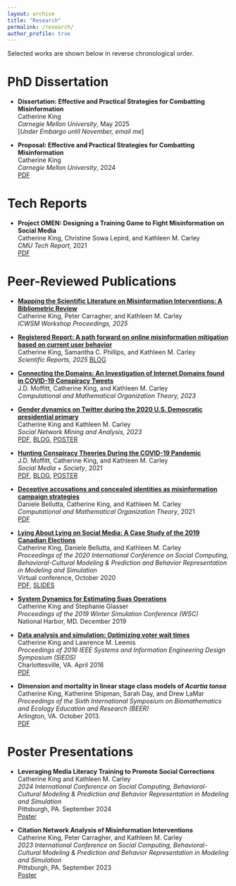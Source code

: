 ```yaml
---
layout: archive
title: "Research"
permalink: /research/
author_profile: true
---
```


<!--{% if author.googlescholar %}
  You can also find my articles on <u><a href="{{author.googlescholar}}">my Google Scholar profile</a>.</u>
{% endif %}
{% include base_path %}
{% for post in site.publications reversed %}
  {% include archive-single.html %}
{% endfor %}-->

Selected works are shown below in reverse chronological order.

PhD Dissertation
======
* <b>Dissertation: Effective and Practical Strategies for Combatting Misinformation</b><br>
Catherine King<br>
<i>Carnegie Mellon University</i>, May 2025<br>[<i>Under Embargo until November, email me</i>]
<!--[PDF](https://kingcatherine.github.io/files//cking2_phd_s3d_2025.pdf)-->

* <b>Proposal: Effective and Practical Strategies for Combatting Misinformation</b><br>
Catherine King<br>
<i>Carnegie Mellon University</i>, 2024<br>
[PDF](https://kingcatherine.github.io/files/ThesisProposalFeb20.pdf)

Tech Reports
======
* <b>Project OMEN: Designing a Training Game to Fight Misinformation on Social Media</b><br>
Catherine King, Christine Sowa Lepird, and Kathleen M. Carley <br>
<i>CMU Tech Report</i>, 2021<br>
[PDF](https://kingcatherine.github.io/files/CMU-ISR-21-110.pdf)

Peer-Reviewed Publications
======
* <b>[Mapping the Scientific Literature on Misinformation Interventions: A Bibliometric Review](https://workshop-proceedings.icwsm.org/abstract.php?id=2025_10)</b><br>
Catherine King, Peter Carragher, and Kathleen M. Carley<br>
<i>ICWSM Workshop Proceedings, 2025</i>

* <b>[Registered Report: A path forward on online misinformation mitigation based on current user behavior](https://rdcu.be/eedaB)</b><br>
Catherine King, Samantha C. Phillips, and Kathleen M. Carley<br>
<i>Scientific Reports, 2025</i>
[BLOG](https://www.cmu.edu/ideas-social-cybersecurity/news1/blog-posts/blog-king-understanding-user.html)
 
* <b>[Connecting the Domains: An Investigation of Internet Domains found in COVID-19 Conspiracy Tweets](https://link.springer.com/article/10.1007/s10588-023-09379-2)</b><br>
J.D. Moffitt, Catherine King, and Kathleen M. Carley<br>
<i>Computational and Mathematical Organization Theory, 2023</i>

* <b>[Gender dynamics on Twitter during the 2020 U.S. Democratic presidential primary](https://link.springer.com/article/10.1007/s13278-023-01045-4)</b><br>
Catherine King and Kathleen M. Carley <br>
<i> Social Network Mining and Analysis, 2023</i><br>
[PDF](https://kingcatherine.github.io/files/DemPrimary.pdf), [BLOG](https://www.cmu.edu/ideas-social-cybersecurity/news1/blog-posts/blog-king-gender-influence.html),
[POSTER](https://kingcatherine.github.io/files/King_DemPrimaryPoster.pptx)

* <b>[Hunting Conspiracy Theories During the COVID-19 Pandemic](https://journals.sagepub.com/doi/pdf/10.1177/20563051211043212)</b><br>
J.D. Moffitt, Catherine King, and Kathleen M. Carley <br>
<i>Social Media + Society</i>, 2021<br>
[PDF](https://kingcatherine.github.io/files/FINAL_Hunting_Conspiracy_20210810.pdf), [BLOG](https://www.cmu.edu/ideas-social-cybersecurity/news1/blog-posts/blog-king-moffitt-hunting-conspiracy-theories.html), [POSTER](https://kingcatherine.github.io/files/Moffitt_CASOS_SI_2022_Poster.pptx)

* <b>[Deceptive accusations and concealed identities as misinformation campaign strategies](https://link.springer.com/article/10.1007/s10588-021-09328-x)</b><br>
Daniele Bellutta, Catherine King, and Kathleen M. Carley <br>
<i>Computational and Mathematical Organization Theory</i>, 2021 <br>
[PDF](https://kingcatherine.github.io/files/Extended_Canada_Paper2.pdf)

* <b>[Lying About Lying on Social Media: A Case Study of the 2019 Canadian Elections](https://link.springer.com/chapter/10.1007/978-3-030-61255-9_8)</b> <br>
  Catherine King, Daniele Bellutta, and Kathleen M. Carley <br>
  <i>Proceedings of the 2020 International Conference on Social Computing, Behavioral-Cultural Modeling & Prediction and Behavior Representation in Modeling and Simulation</i> <br>
  Virtual conference, October 2020 <br>
[PDF](https://kingcatherine.github.io/files/Canada_Paper_v3.pdf), [SLIDES](https://kingcatherine.github.io/files/CanadianElection_CaseStudy_BRIMS.pptx)   

* <b>[System Dynamics for Estimating Suas Operations](https://ieeexplore.ieee.org/document/9004829)</b> <br>
  Catherine King and Stephanie Glasser <br>
  <i>Proceedings of the 2019 Winter Simulation Conference (WSC)</i> <br>
  National Harbor, MD. December 2019 

* <b>[Data analysis and simulation: Optimizing voter wait times](https://ieeexplore.ieee.org/document/7489298)</b> <br>
  Catherine King and Lawrence M. Leemis <br>
  <i>Proceedings of 2016 IEEE Systems and Information Engineering Design Symposium (SIEDS)</i> <br>
  Charlottesville, VA. April 2016 <br>
  [PDF](https://kingcatherine.github.io/files/optimizing-voter-wait-times.pdf)
  
* <b>Dimension and mortality in linear stage class models of <i>Acartia tonsa</i></b> <br>
  Catherine King, Katherine Shipman, Sarah Day, and Drew LaMar <br>
  <i>Proceedings of the Sixth International Symposium on Biomathematics and Ecology Education and Research (BEER)</i> <br>
  Arlington, VA. October 2013. <br>
  [PDF](https://kingcatherine.github.io/files/ZooplanktonBEER.pdf)
  

Poster Presentations
======
* <b>Leveraging Media Literacy Training to Promote Social Corrections</b> <br>
  Catherine King and Kathleen M. Carley<br>
  <i>2024 International Conference on Social Computing, Behavioral-Cultural Modeling & Prediction and Behavior Representation in Modeling and Simulation</i> <br>
  Pittsburgh, PA. September 2024 <br>
  [Poster](https://kingcatherine.github.io/files/King_OMEN_BRIMS_Poster_2024.pdf)

* <b>Citation Network Analysis of Misinformation Interventions</b> <br>
  Catherine King, Peter Carragher, and Kathleen M. Carley<br>
  <i>2023 International Conference on Social Computing, Behavioral-Cultural Modeling & Prediction and Behavior Representation in Modeling and Simulation</i> <br>
  Pittsburgh, PA. September 2023 <br>
  [Poster](https://kingcatherine.github.io/files/King_CitationNetworkAnalysis_BRIMS_Poster.pdf)
